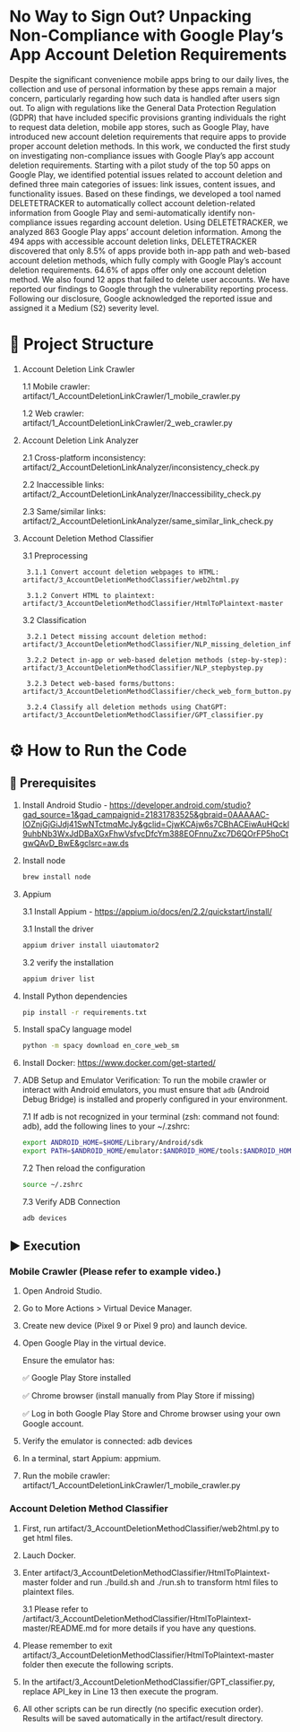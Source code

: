 # No Way to Sign Out? Unpacking Non-Compliance with Google Play’s App Account Deletion Requirements

Despite the significant convenience mobile apps bring to our daily lives, the collection and use of personal information by these apps remain a major concern, particularly regarding how such data is handled after users sign out. To align with regulations like the General Data Protection Regulation (GDPR) that have included specific provisions granting individuals the right to request data deletion, mobile app stores, such as Google Play, have introduced new account deletion requirements that require apps to provide proper account deletion methods. In this work, we conducted the first study on investigating non-compliance issues with Google Play’s app account deletion requirements. Starting with a pilot study of the top 50 apps on Google Play, we identified potential issues related to account deletion and defined three main categories of issues: link issues, content issues, and functionality issues. Based on these findings, we developed a tool named DELETETRACKER to automatically collect account deletion-related information from Google Play and semi-automatically identify non-compliance issues regarding account deletion. Using DELETETRACKER, we analyzed 863 Google Play apps’ account deletion information. Among the 494 apps with accessible account deletion links, DELETETRACKER discovered that only 8.5% of apps provide both in-app path and web-based account deletion methods, which fully comply with Google Play’s account deletion requirements. 64.6% of apps offer only one account deletion method. We also found 12 apps that failed to delete user accounts. We have reported our findings to Google through the vulnerability reporting process. Following our disclosure, Google acknowledged the reported issue and assigned it a Medium (S2) severity level.


# 📁 Project Structure

1. Account Deletion Link Crawler

    1.1 Mobile crawler: artifact/1_AccountDeletionLinkCrawler/1_mobile_crawler.py

    1.2 Web crawler: artifact/1_AccountDeletionLinkCrawler/2_web_crawler.py

2. Account Deletion Link Analyzer

    2.1 Cross-platform inconsistency: artifact/2_AccountDeletionLinkAnalyzer/inconsistency_check.py

    2.2 Inaccessible links: artifact/2_AccountDeletionLinkAnalyzer/Inaccessibility_check.py

    2.3 Same/similar links: artifact/2_AccountDeletionLinkAnalyzer/same_similar_link_check.py

3. Account Deletion Method Classifier

    3.1 Preprocessing

        3.1.1 Convert account deletion webpages to HTML: artifact/3_AccountDeletionMethodClassifier/web2html.py

        3.1.2 Convert HTML to plaintext: artifact/3_AccountDeletionMethodClassifier/HtmlToPlaintext-master

    3.2 Classification

        3.2.1 Detect missing account deletion method: artifact/3_AccountDeletionMethodClassifier/NLP_missing_deletion_info.py

        3.2.2 Detect in-app or web-based deletion methods (step-by-step): artifact/3_AccountDeletionMethodClassifier/NLP_stepbystep.py

        3.2.3 Detect web-based forms/buttons: artifact/3_AccountDeletionMethodClassifier/check_web_form_button.py

        3.2.4 Classify all deletion methods using ChatGPT: artifact/3_AccountDeletionMethodClassifier/GPT_classifier.py




# ⚙️ How to Run the Code

## 🔧 Prerequisites

1. Install Android Studio - https://developer.android.com/studio?gad_source=1&gad_campaignid=21831783525&gbraid=0AAAAAC-IOZnjGjGiJdj41SwNTctmqMcJy&gclid=CjwKCAjw6s7CBhACEiwAuHQckl9uhbNb3WxJdDBaXGxFhwVsfvcDfcYm388EOFnnuZxc7D6QOrFP5hoCtgwQAvD_BwE&gclsrc=aw.ds

2. Install node
    ```bash
    brew install node
    ```

3. Appium

    3.1 Install Appium - https://appium.io/docs/en/2.2/quickstart/install/

    3.1 Install the driver 
    ```bash
    appium driver install uiautomator2
    ```
    3.2 verify the installation
    ```bash
    appium driver list
    ```

4. Install Python dependencies
    ```bash
    pip install -r requirements.txt
    ```

5. Install spaCy language model

    ```bash
    python -m spacy download en_core_web_sm
    ```

6. Install Docker: https://www.docker.com/get-started/

7. ADB Setup and Emulator Verification: To run the mobile crawler or interact with Android emulators, you must ensure that `adb` (Android Debug Bridge) is installed and properly configured in your environment.

    7.1 If adb is not recognized in your terminal (zsh: command not found: adb), add the following lines to your ~/.zshrc:
    ```bash
    export ANDROID_HOME=$HOME/Library/Android/sdk
    export PATH=$ANDROID_HOME/emulator:$ANDROID_HOME/tools:$ANDROID_HOME/tools/bin:$ANDROID_HOME/platform-tools:$PATH
    ```

    7.2 Then reload the configuration
    
    ```bash
    source ~/.zshrc
    ```

    7.3 Verify ADB Connection
    
    ```bash
    adb devices
    ```

## ▶️ Execution

### Mobile Crawler (Please refer to example video.)

1. Open Android Studio.

2. Go to More Actions > Virtual Device Manager.

3. Create new device (Pixel 9 or Pixel 9 pro) and launch device.

4. Open Google Play in the virtual device.

    Ensure the emulator has:

    ✅ Google Play Store installed

    ✅ Chrome browser (install manually from Play Store if missing)

    ✅ Log in both Google Play Store and Chrome browser using your own Google account.

5. Verify the emulator is connected: adb devices

6. In a terminal, start Appium: appmium.

7. Run the mobile crawler: artifact/1_AccountDeletionLinkCrawler/1_mobile_crawler.py

### Account Deletion Method Classifier

1. First, run artifact/3_AccountDeletionMethodClassifier/web2html.py to get html files.

2. Lauch Docker.

3. Enter artifact/3_AccountDeletionMethodClassifier/HtmlToPlaintext-master folder and run ./build.sh and ./run.sh to transform html files to plaintext files. 

    3.1 Please refer to /artifact/3_AccountDeletionMethodClassifier/HtmlToPlaintext-master/README.md for more details if you have any questions. 

4. Please remember to exit artifact/3_AccountDeletionMethodClassifier/HtmlToPlaintext-master folder then execute the following scripts.

5. In the artifact/3_AccountDeletionMethodClassifier/GPT_classifier.py, replace API_key in Line 13 then execute the program.


6. All other scripts can be run directly (no specific execution order). Results will be saved automatically in the artifact/result directory. 


